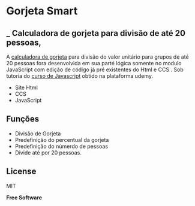 # Gorjeta Smart


## _ Calculadora de gorjeta para divisão de até 20 pessoas,

A [calculadora de gorjeta](https://bit.ly/gorjetaSmart) para divisão do valor unitário para grupos de até 20 pessoas fora desenvolvida em sua parté lógica somente no modulo JavaScript com edição de código já pré existentes do Html e CCS . Sob tutoria do [curso de Javascript](https://www.udemy.com/course/aprenda-javascript-em-7-dias) obtido na plataforma udemy. 

- Site Html 
- CCS
- JavaScript

## Funções

- Divisão de Gorjeta
- Predefinição do percentual da gorjeta
- Predefinição do númerdo de pessoas
- Divide até por 20 pessoas. 

## License

MIT

**Free Software**

